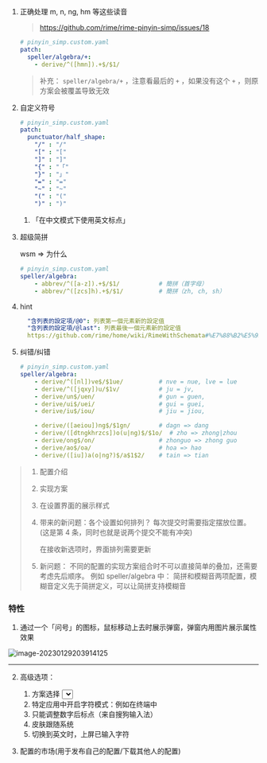 1. 正确处理 m, n, ng, hm 等这些读音

   > https://github.com/rime/rime-pinyin-simp/issues/18

   ```yaml
   # pinyin_simp.custom.yaml
   patch:
     speller/algebra/+:
       - derive/^([hmn]).+$/$1/
   ```

   > 补充： `speller/algebra/+` ，注意看最后的 `+` ，如果没有这个 `+` ，则原方案会被覆盖导致无效

2. 自定义符号

   ```yaml
   # pinyin_simp.custom.yaml
   patch:
     punctuator/half_shape:
       "/" : "/"
       "[" : "["
       "]" : "]"
       "{" : "「"
       "}" : "」"
       "=" : "="
       "~" : "~"
       "(" : "("
       ")" : ")"
   ```
   
   1. 「在中文模式下使用英文标点」



3. 超级简拼

   wsm => 为什么

   ```yaml
   # pinyin_simp.custom.yaml
   speller/algebra:
       - abbrev/^([a-z]).+$/$1/           # 簡拼（首字母）
       - abbrev/^([zcs]h).+$/$1/          # 簡拼（zh, ch, sh）
   ```

   

4. hint

   ```yaml
     "含列表的設定項/@0": 列表第一個元素新的設定值
     "含列表的設定項/@last": 列表最後一個元素新的設定值
     https://github.com/rime/home/wiki/RimeWithSchemata#%E7%88%B2%E5%95%A5%E9%80%99%E9%BA%BC%E7%B9%81
   ```

5. 纠错/纠错

   ```yaml
   # pinyin_simp.custom.yaml
   speller/algebra:
       - derive/^([nl])ve$/$1ue/          # nve = nue, lve = lue
       - derive/^([jqxy])u/$1v/           # ju = jv,
       - derive/un$/uen/                  # gun = guen,
       - derive/ui$/uei/                  # gui = guei,
       - derive/iu$/iou/                  # jiu = jiou,
   
       - derive/([aeiou])ng$/$1gn/        # dagn => dang 
       - derive/([dtngkhrzcs])o(u|ng)$/$1o/  # zho => zhong|zhou
       - derive/ong$/on/                  # zhonguo => zhong guo
       - derive/ao$/oa/                   # hoa => hao
       - derive/([iu])a(o|ng?)$/a$1$2/    # tain => tian
   ```

   







> 1. 配置介绍
>
> 2. 实现方案
>
> 3. 在设置界面的展示样式 
>
> 4. 带来的新问题：各个设置如何排列？
>    每次提交时需要指定摆放位置。(这是第 4 条，同时也就是说两个提交不能有冲突)
>
>    在接收新选项时，界面排列需要更新
>
> 5. 新问题：
>    不同的配置的实现方案组合时不可以直接简单的叠加，还需要考虑先后顺序。
>    例如 speller/algebra 中：
>    简拼和模糊音两项配置，模糊音定义先于简拼定义，可以让简拼支持模糊音







### 特性

1. 通过一个「问号」的图标，鼠标移动上去时展示弹窗，弹窗内用图片展示属性效果

![image-20230129203914125](C:\Users\Admin\AppData\Roaming\Typora\typora-user-images\image-20230129203914125.png)



---

2. 高级选项：
   1. 方案选择 <select>
   2. 特定应用中开启字符模式：例如在终端中
   3. 只能调整数字后标点（来自搜狗输入法）
   4. 皮肤跟随系统
   5. 切换到英文时，上屏已输入字符


3. 配置的市场(用于发布自己的配置/下载其他人的配置)